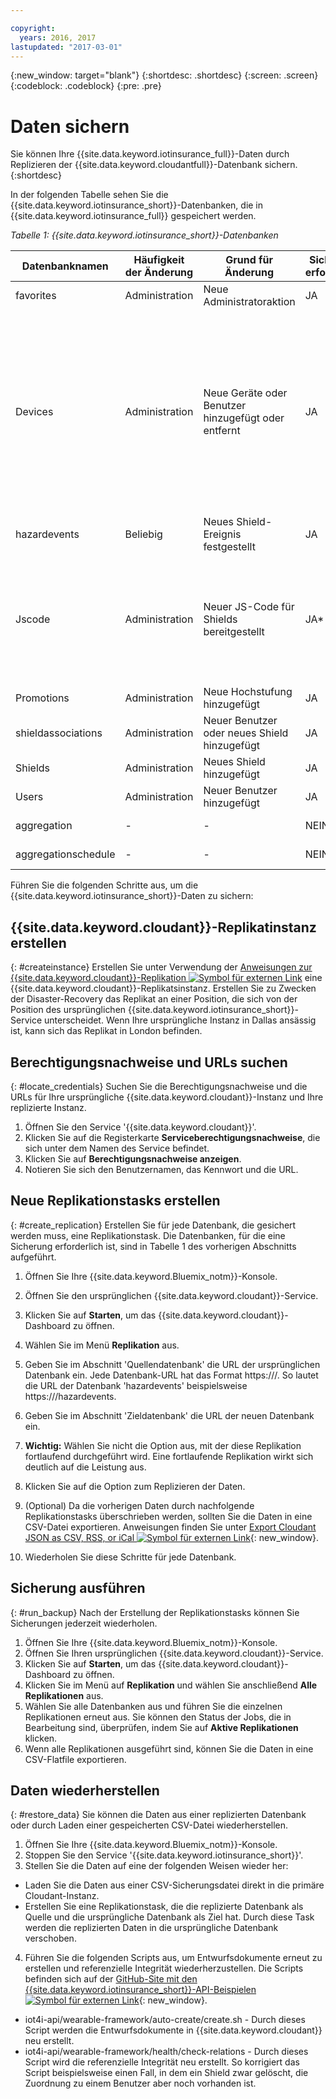 ```yaml
---

copyright:
  years: 2016, 2017
lastupdated: "2017-03-01"
---
```


<!-- Common attributes used in the template are defined as follows: -->
{:new_window: target="blank"}
{:shortdesc: .shortdesc}
{:screen: .screen}
{:codeblock: .codeblock}
{:pre: .pre}



<!-- {{site.data.keyword.iotinsurance_full}}  {{site.data.keyword.iotinsurance_short}}  -->

# Daten sichern
Sie können Ihre {{site.data.keyword.iotinsurance_full}}-Daten durch Replizieren der {{site.data.keyword.cloudantfull}}-Datenbank sichern.
{:shortdesc}

In der folgenden Tabelle sehen Sie die {{site.data.keyword.iotinsurance_short}}-Datenbanken, die in {{site.data.keyword.iotinsurance_full}} gespeichert werden.

*Tabelle 1: {{site.data.keyword.iotinsurance_short}}-Datenbanken*

Datenbanknamen| Häufigkeit der Änderung| Grund für Änderung | Sicherung erforderlich | Kommentare
------------- | -------------| -------------| -------------| -------------
favorites|Administration|Neue Administratoraktion|JA|-
Devices|Administration|Neue Geräte oder Benutzer hinzugefügt oder entfernt|JA| Der Transformator generiert im Hauptspeicher dynamisch eine Tabelle und füllt sie mit Daten aus dem Geräteprovider. Bei direkt verbundenen Gateways werden in dieser Tabelle die Geräte gespeichert.
hazardevents|Beliebig|Neues Shield-Ereignis festgestellt|JA|-
Jscode|Administration|Neuer JS-Code für Shields bereitgestellt|JA*| Der Administrator kann die Sicherung optional überspringen und eine neue Version des JS-Codes bereitstellen.
Promotions|Administration|Neue Hochstufung hinzugefügt|JA|-
shieldassociations|Administration|Neuer Benutzer oder neues Shield hinzugefügt|JA|-
Shields|Administration|Neues Shield hinzugefügt|JA|-
Users|Administration|Neuer Benutzer hinzugefügt|JA|-
aggregation|-|-|NEIN|Kann erneut erstellt werden.
aggregationschedule|-|-| NEIN|Kann erneut erstellt werden.

Führen Sie die folgenden Schritte aus, um die {{site.data.keyword.iotinsurance_short}}-Daten zu sichern:

## {{site.data.keyword.cloudant}}-Replikatinstanz erstellen
{: #createinstance}
Erstellen Sie unter Verwendung der [Anweisungen zur {{site.data.keyword.cloudant}}-Replikation ![Symbol für externen Link](../../icons/launch-glyph.svg)](https://docs.cloudant.com/replication.html) eine {{site.data.keyword.cloudant}}-Replikatsinstanz. Erstellen Sie zu Zwecken der Disaster-Recovery das Replikat an einer Position, die sich von der Position des ursprünglichen {{site.data.keyword.iotinsurance_short}}-Service unterscheidet. Wenn Ihre ursprüngliche Instanz in Dallas ansässig ist, kann sich das Replikat in London befinden.

## Berechtigungsnachweise und URLs suchen
{: #locate_credentials}
Suchen Sie die Berechtigungsnachweise und die URLs für Ihre ursprüngliche {{site.data.keyword.cloudant}}-Instanz und Ihre replizierte Instanz.
1. Öffnen Sie den Service '{{site.data.keyword.cloudant}}'.
2. Klicken Sie auf die Registerkarte **Serviceberechtigungsnachweise**, die sich unter dem Namen des Service befindet.
3. Klicken Sie auf **Berechtigungsnachweise anzeigen**.
4. Notieren Sie sich den Benutzernamen, das Kennwort und die URL.

## Neue Replikationstasks erstellen
{: #create_replication}
Erstellen Sie für jede Datenbank, die gesichert werden muss, eine Replikationstask. Die Datenbanken, für die eine Sicherung erforderlich ist, sind in Tabelle 1 des vorherigen Abschnitts aufgeführt.

1. Öffnen Sie Ihre {{site.data.keyword.Bluemix_notm}}-Konsole.

2. Öffnen Sie den ursprünglichen {{site.data.keyword.cloudant}}-Service.

3. Klicken Sie auf **Starten**, um das {{site.data.keyword.cloudant}}-Dashboard zu öffnen.

4. Wählen Sie im Menü **Replikation** aus.

5. Geben Sie im Abschnitt 'Quellendatenbank' die URL der ursprünglichen Datenbank ein. Jede Datenbank-URL hat das Format https://<CloudantbaseURL>/<Datenbankname>.  So lautet die URL der Datenbank 'hazardevents' beispielsweise https://<CloudantbaseURL>/hazardevents.

6. Geben Sie im Abschnitt 'Zieldatenbank' die URL der neuen Datenbank ein.

7. **Wichtig:** Wählen Sie nicht die Option aus, mit der diese Replikation fortlaufend durchgeführt wird.  Eine fortlaufende Replikation wirkt sich deutlich auf die Leistung aus.

8. Klicken Sie auf die Option zum Replizieren der Daten.  

9. (Optional) Da die vorherigen Daten durch nachfolgende Replikationstasks überschrieben werden, sollten Sie die Daten in eine CSV-Datei exportieren.  Anweisungen finden Sie unter [Export Cloudant JSON as CSV, RSS, or iCal ![Symbol für externen Link](../../icons/launch-glyph.svg)](https://developer.ibm.com/clouddataservices/2015/09/22/export-cloudant-json-as-csv-rss-or-ical/){: new_window}.

10. Wiederholen Sie diese Schritte für jede Datenbank.

## Sicherung ausführen
{: #run_backup}
Nach der Erstellung der Replikationstasks können Sie Sicherungen jederzeit wiederholen.
1. Öffnen Sie Ihre {{site.data.keyword.Bluemix_notm}}-Konsole.
2. Öffnen Sie Ihren ursprünglichen {{site.data.keyword.cloudant}}-Service.
3. Klicken Sie auf **Starten**, um das {{site.data.keyword.cloudant}}-Dashboard zu öffnen.
4. Klicken Sie im Menü auf **Replikation** und wählen Sie anschließend **Alle Replikationen** aus.
5. Wählen Sie alle Datenbanken aus und führen Sie die einzelnen Replikationen erneut aus. Sie können den Status der Jobs, die in Bearbeitung sind, überprüfen, indem Sie auf **Aktive Replikationen** klicken.
6. Wenn alle Replikationen ausgeführt sind, können Sie die Daten in eine CSV-Flatfile exportieren.

## Daten wiederherstellen
{: #restore_data}
Sie können die Daten aus einer replizierten Datenbank oder durch Laden einer gespeicherten CSV-Datei wiederherstellen.
1. Öffnen Sie Ihre {{site.data.keyword.Bluemix_notm}}-Konsole.
2. Stoppen Sie den Service '{{site.data.keyword.iotinsurance_short}}'.
3. Stellen Sie die Daten auf eine der folgenden Weisen wieder her:
  - Laden Sie die Daten aus einer CSV-Sicherungsdatei direkt in die primäre Cloudant-Instanz.
  - Erstellen Sie eine Replikationstask, die die replizierte Datenbank als Quelle und die ursprüngliche Datenbank als Ziel hat. Durch diese Task werden die replizierten Daten in die ursprüngliche Datenbank verschoben.
4. Führen Sie die folgenden Scripts aus, um Entwurfsdokumente erneut zu erstellen und referenzielle Integrität wiederherzustellen.  Die Scripts befinden sich auf der [GitHub-Site mit den {{site.data.keyword.iotinsurance_short}}-API-Beispielen ![Symbol für externen Link](../../icons/launch-glyph.svg)](https://github.com/IBM-Bluemix/iot4i-api-examples-nodejs/){: new_window}.
  - iot4i-api/wearable-framework/auto-create/create.sh - Durch dieses Script werden die Entwurfsdokumente in {{site.data.keyword.cloudant}} neu erstellt.
  - iot4i-api/wearable-framework/health/check-relations - Durch dieses Script wird die referenzielle Integrität neu erstellt. So korrigiert das Script beispielsweise einen Fall, in dem ein Shield zwar gelöscht, die Zuordnung zu einem Benutzer aber noch vorhanden ist.
